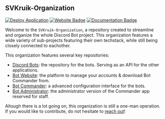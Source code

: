 ## SVKruik-Organization

[![Deploy Application](https://github.com/SVKruik-Organization/Bot-Website/actions/workflows/deploy.yml/badge.svg)](https://github.com/SVKruik-Organization/Bot-Website/actions/workflows/deploy.yml)
[![Website Badge](https://img.shields.io/endpoint?url=https%3A%2F%2Fbots.stefankruik.com%2Fapi%2Fstatus%2Fbadge)](https://bots.stefankruik.com)
[![Documentation Badge](https://img.shields.io/endpoint?url=https%3A%2F%2Fdocs.stefankruik.com%2Fapi%2Fstatus%2Fbadge)](https://docs.stefankruik.com)

Welcome to the `SVKruik-Organization`, a repository created to streamline and organize the whole Discord Bot project. This organization features a wide variety of sub-projects featuring their own techstack, while still being closely connected to eachother.

This organization features several key repositories:

- [Discord Bots](https://github.com/SVKruik-Organization/Discord-Bots): the repository for the bots. Serving as an API for the other applications.
- [Bot Website](https://github.com/SVKruik-Organization/Bot-Website): the platform to manage your accounts & download Bot Commander from.
- [Bot Commander](https://github.com/SVKruik-Organization/Bot-Commander): a advanced configuration interface for the bots.
- [Bot Administrator](https://github.com/SVKruik-Organization/Bot-Administrator): the administrator version of the Commander app reserved for staff.

Altough there is a lot going on, this organization is still a one-man operation. If you would like to contribute, do not hesitate to [reach out](mailto:sv.kruik@gmail.com?subject=SVKruik%20Organization%20Contributing&body=Please%20specify%20in%20what%20part%20of%20the%20infrastructure%20you%20would%20like%20to%20contribute.%0A%0AOr%20just%20ask%20for%20my%20other%20modes%20of%20communication%2C%20and%20we%20can%20link!)!
